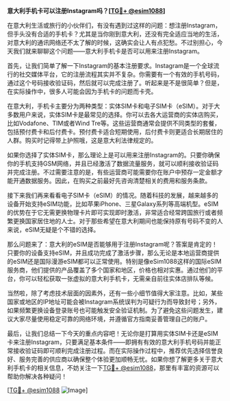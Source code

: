 **意大利手机卡可以注册Instagram吗？[[TG💪+ @esim1088](https://t.me/s/esim1088)]**

在意大利生活或旅行的小伙伴们，有没有遇到过这样的问题：想注册Instagram，但手头没有合适的手机卡？尤其是当你刚到意大利，还没有完全适应当地的生活，对意大利的通讯网络还不太了解的时候，这确实会让人有点犯愁。不过别担心，今天我们就来聊聊这个问题——意大利手机卡是否可以用来注册Instagram。

首先，让我们简单了解一下Instagram的基本注册要求。Instagram是一个全球流行的社交媒体平台，它的注册流程其实并不复杂。你需要有一个有效的手机号码，通过这个号码接收验证码，然后就可以完成注册了。听起来是不是很简单？但是，在实际操作中，很多人可能会因为手机卡的问题而卡壳。

在意大利，手机卡主要分为两种类型：实体SIM卡和电子SIM卡（eSIM）。对于大多数用户来说，实体SIM卡是最常见的选择。你可以去各大运营商的实体店购买，比如Vodafone、TIM或者Wind Tre等。这些运营商通常会提供不同类型的套餐，包括预付费卡和后付费卡。预付费卡适合短期使用，后付费卡则更适合长期居住的人群。购买时记得带上护照哦，这是意大利法律规定的。

如果你选择了实体SIM卡，那么理论上是可以用来注册Instagram的。只要你确保你的手机支持GSM网络，并且已经激活了数据流量服务，就可以顺利接收验证码并完成注册。不过需要注意的是，有些运营商可能需要你在账户中预存一定金额才能开通数据服务。因此，在购买之前最好先咨询清楚相关的费用和服务条款。

接下来我们再来看看电子SIM卡（eSIM）的情况。随着科技的发展，越来越多的设备开始支持eSIM功能，比如苹果iPhone、三星Galaxy系列等高端机型。eSIM的优势在于它无需更换物理卡片即可实现即时激活，非常适合经常跨国旅行或者频繁更换国家居住地的人士。对于那些希望在意大利期间也能保持原有号码不变的人来说，eSIM无疑是个不错的选择。

那么问题来了：意大利的eSIM是否能够用于注册Instagram呢？答案是肯定的！只要你的设备支持eSIM，并且成功完成了激活步骤，那么无论是本地运营商提供的eSIM还是国际漫游eSIM都可以正常使用。特别是像eSim1088这样的国际eSIM服务商，他们提供的产品覆盖了多个国家和地区，价格也相对实惠。通过他们的平台，你可以轻松获取一张虚拟的意大利手机卡，无需亲自前往实体店排队等候。

当然啦，除了考虑技术层面的因素外，还有一些小细节值得大家注意。比如，某些国家或地区的IP地址可能会被Instagram系统误判为可疑行为而导致封号；另外，如果频繁更换设备登录账号也可能触发安全验证机制。为了避免这些问题发生，建议大家尽量使用稳定可靠的网络环境，并遵循官方指南妥善管理自己的账户。

最后，让我们总结一下今天的重点内容吧！无论你是打算用实体SIM卡还是eSIM卡来注册Instagram，只要满足基本条件——即拥有有效的意大利手机号码并能正常接收验证码即可顺利完成注册过程。而在实际操作过程中，推荐优先选择信誉良好、服务完善的供应商以确保整个体验更加顺畅无忧。如果你想了解更多关于意大利手机卡的相关信息，不妨关注一下[TG💪+ @esim1088](https://t.me/s/esim1088)，那里有丰富的资源可以帮助你解决各种疑问！

[[TG💪+ @esim1088](https://t.me/s/esim1088) ![Image](https://i.postimg.cc/4NQfJmqS/Snipaste-2025-05-13-00-14-12.png)]